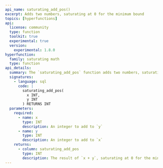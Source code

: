 ```yaml
---
api_name: saturating_add_pos()
excerpt: Adds two numbers, saturating at 0 for the minimum bound
topics: [hyperfunctions]
api:
  license: community
  type: function
  toolkit: true
  experimental: true
  version:
    experimental: 1.8.0
hyperfunction:
  family: saturating math
  type: function
api_details:
  summary: The `saturating_add_pos` function adds two numbers, saturating at 0 and 2,147,483,647 instead of overflowing.
  signatures:
    - language: sql
      code: |
        saturating_add_pos(
          x INT,
          y INT
        ) RETURNS INT
  parameters:
    required:
      - name: x
        type: INT
        description: An integer to add to `y`
      - name: y
        type: INT
        description: An integer to add to `x`
    returns:
      - column: saturating_add_pos
        type: INT
        description: The result of `x + y`, saturating at 0 for the minimum bound.
---
```


